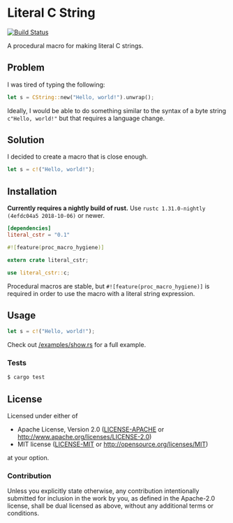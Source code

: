 # Literal C String

[![Build Status](https://travis-ci.com/hjr3/literal_cstr.svg?branch=master)](https://travis-ci.com/hjr3/literal_cstr)

A procedural macro for making literal C strings.

## Problem

I was tired of typing the following:

```rust
let s = CString::new("Hello, world!").unwrap();
```

Ideally, I would be able to do something similar to the syntax of a byte string `c"Hello, world!"` but that requires a language change.

## Solution

I decided to create a macro that is close enough.

```rust
let s = c!("Hello, world!");
```

## Installation

**Currently requires a nightly build of rust.** Use `rustc 1.31.0-nightly (4efdc04a5 2018-10-06)` or newer.

```toml
[dependencies]
literal_cstr = "0.1"
```

```rust
#![feature(proc_macro_hygiene)]

extern crate literal_cstr;

use literal_cstr::c;
```

Procedural macros are stable, but `#![feature(proc_macro_hygiene)]` is required in order to use the macro with a literal string expression.

## Usage

```rust
let s = c!("Hello, world!");
```

Check out [/examples/show.rs](examples/show.rs) for a full example.

### Tests

```bash
$ cargo test
```

## License

Licensed under either of

 * Apache License, Version 2.0 ([LICENSE-APACHE](LICENSE-APACHE) or http://www.apache.org/licenses/LICENSE-2.0)
 * MIT license ([LICENSE-MIT](LICENSE-MIT) or http://opensource.org/licenses/MIT)

at your option.

### Contribution

Unless you explicitly state otherwise, any contribution intentionally submitted
for inclusion in the work by you, as defined in the Apache-2.0 license, shall be dual licensed as above, without any
additional terms or conditions.
